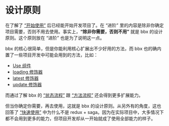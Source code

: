 # 设计原则

在了解了 [“开始使用”](/start/) 后已经能开始开发项目了。在 “进阶” 里的内容是除非你确定项目需要，否则不用去使用。事实上，**“除非你需要，否则不用”** 就是 bbx 的设计原则。这个原则放在 “进阶” 也是为了说明这一点。


bbx 的核心很简单，但是你能利用核心扩展出不少好用的方法，而 bbx 也的确内置了一些项目开发中可能会用到的方法，比如：

- [Use 组件](use.html)
- [loading 修饰器](loading.html)
- [latest 修饰器](latest.html)
- [update 修饰器](update.html)

而通过了解 bbx 的 [“状态流程”](state-flow.html) 跟 [“方法流程”](method-flow.html) 还会得到更多扩展能力。

但当你确定你需要，再去使用，这就是 bbx 的设计原则。从另外有的角度，这也回答了 [“快速使用”](/start/) 中为什么不是 redux + saga。因为在实际项目中，大多情况下都不会用到更多的能力，但项目开发却从一开始就成了使用全部能力的样子。